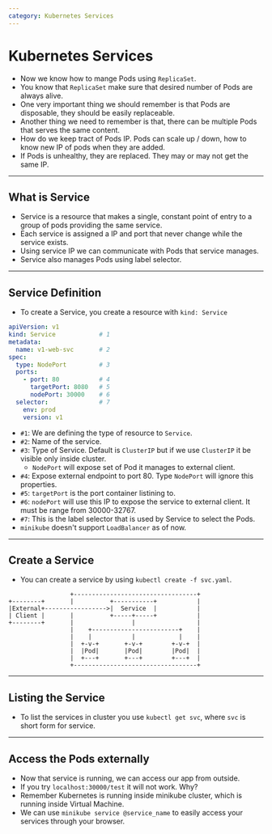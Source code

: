 ```yaml
---
category: Kubernetes Services
---
```


# Kubernetes Services

* Now we know how to mange Pods using `ReplicaSet`.
* You know that `ReplicaSet` make sure that desired number of Pods are always alive.
* One very important thing we should remember is that Pods are disposable, they should be easily replaceable.
* Another thing we need to remember is that, there can be multiple Pods that serves the same content.
* How do we keep tract of Pods IP. Pods can scale up / down, how to know new IP of pods when they are added.
* If Pods is unhealthy, they are replaced. They may or may not get the same IP.

---
## What is Service
* Service is a resource that makes a single, constant point of entry to a group of pods providing the same service. 
* Each service is assigned a IP and port that never change while the service exists. 
* Using service IP we can communicate with Pods that service manages.
* Service also manages Pods using label selector.

---
## Service Definition
* To create a Service, you create a resource with `kind: Service`

```yaml
apiVersion: v1           
kind: Service            # 1
metadata:                
  name: v1-web-svc       # 2
spec:                    
  type: NodePort         # 3
  ports:                 
    - port: 80           # 4
      targetPort: 8080   # 5
      nodePort: 30000    # 6
  selector:              # 7
    env: prod            
    version: v1          
```
* `#1`: We are defining the type of resource to `Service`.
* `#2`: Name of the service.
* `#3`: Type of Service. Default is `ClusterIP` but if we use `ClusterIP` it be visible only inside cluster.
  * `NodePort` will expose set of Pod it manages to external client.
* `#4`: Expose external endpoint to port 80. Type `NodePort` will ignore this properties.
* `#5`: `targetPort` is the port container listining to.
* `#6`: `nodePort` will use this IP to expose the service to external client. It must be range from 30000-32767.
* `#7`: This is the label selector that is used by Service to select the Pods.
* `minikube` doesn't support `LoadBalancer` as of now.

---
## Create a Service
* You can create a service by using `kubectl create -f svc.yaml`.

```text
                 +----------------------------------+
+--------+       |          +-----------+           |
|External+----------------->|  Service  |           |
| Client |       |          +-----+-----+           |
+--------+       |                |                 |
                 |    +------------------------+    |
                 |    |           |            |    |
                 |  +-v-+       +-v-+        +-v-+  |
                 |  |Pod|       |Pod|        |Pod|  |
                 |  +---+       +---+        +---+  |
                 +----------------------------------+
```
---
## Listing the Service
* To list the services in cluster you use `kubectl get svc`, where `svc` is short form for service.

---
## Access the Pods externally
* Now that service is running, we can access our app from outside.
* If you try `localhost:30000/test` it will not work. Why?
* Remember Kubernetes is running inside minikube cluster, which is running inside Virtual Machine.
* We can use `minikube service @service_name` to easily access your services through your browser.